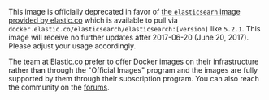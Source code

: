 This image is officially deprecated in favor of [the `elasticsearh` image provided by elastic.co](https://www.elastic.co/guide/en/elasticsearch/reference/5.2/docker.html) which is available to pull via `docker.elastic.co/elasticsearch/elasticsearch:[version]` like `5.2.1`. This image will receive no further updates after 2017-06-20 (June 20, 2017). Please adjust your usage accordingly.

The team at Elastic.co prefer to offer Docker images on their infrastructure rather than through the "Official Images" program and the images are fully supported by them through their subscription program. You can also reach the community on the [forums](https://discuss.elastic.co/c/elasticsearch).
